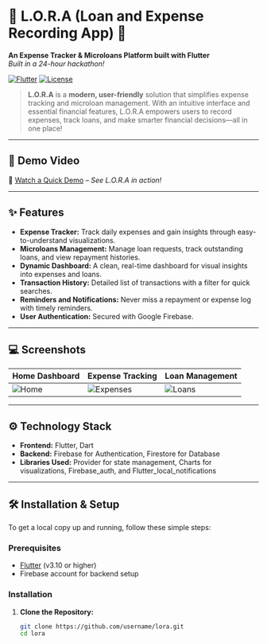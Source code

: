 # 🌟 L.O.R.A (Loan and Expense Recording App) 🌟

**An Expense Tracker & Microloans Platform built with Flutter**  
*Built in a 24-hour hackathon!*

[![Flutter](https://img.shields.io/badge/Flutter-v3.10-blue.svg?style=for-the-badge&logo=flutter)](https://flutter.dev) [![License](https://img.shields.io/badge/License-MIT-green.svg?style=for-the-badge)](LICENSE)

> **L.O.R.A** is a **modern, user-friendly** solution that simplifies expense tracking and microloan management. With an intuitive interface and essential financial features, L.O.R.A empowers users to record expenses, track loans, and make smarter financial decisions—all in one place!

---

## 🚀 Demo Video
🎥 [Watch a Quick Demo](https://youtu.be/your-demo-link) – *See L.O.R.A in action!*

---

## ✨ Features

- **Expense Tracker:** Track daily expenses and gain insights through easy-to-understand visualizations.
- **Microloans Management:** Manage loan requests, track outstanding loans, and view repayment histories.
- **Dynamic Dashboard:** A clean, real-time dashboard for visual insights into expenses and loans.
- **Transaction History:** Detailed list of transactions with a filter for quick searches.
- **Reminders and Notifications:** Never miss a repayment or expense log with timely reminders.
- **User Authentication:** Secured with Google Firebase.

---

## 💻 Screenshots

| Home Dashboard        | Expense Tracking        | Loan Management         |
| --------------------- | ----------------------- | ----------------------- |
| ![Home](assets/home.png) | ![Expenses](assets/expenses.png) | ![Loans](assets/loans.png) |

---

## ⚙️ Technology Stack

- **Frontend:** Flutter, Dart
- **Backend:** Firebase for Authentication, Firestore for Database
- **Libraries Used:** Provider for state management, Charts for visualizations, Firebase_auth, and Flutter_local_notifications

---

## 🛠️ Installation & Setup

To get a local copy up and running, follow these simple steps:

### Prerequisites
- [Flutter](https://flutter.dev/docs/get-started/install) (v3.10 or higher)
- Firebase account for backend setup

### Installation
1. **Clone the Repository:**
   ```bash
   git clone https://github.com/username/lora.git
   cd lora
